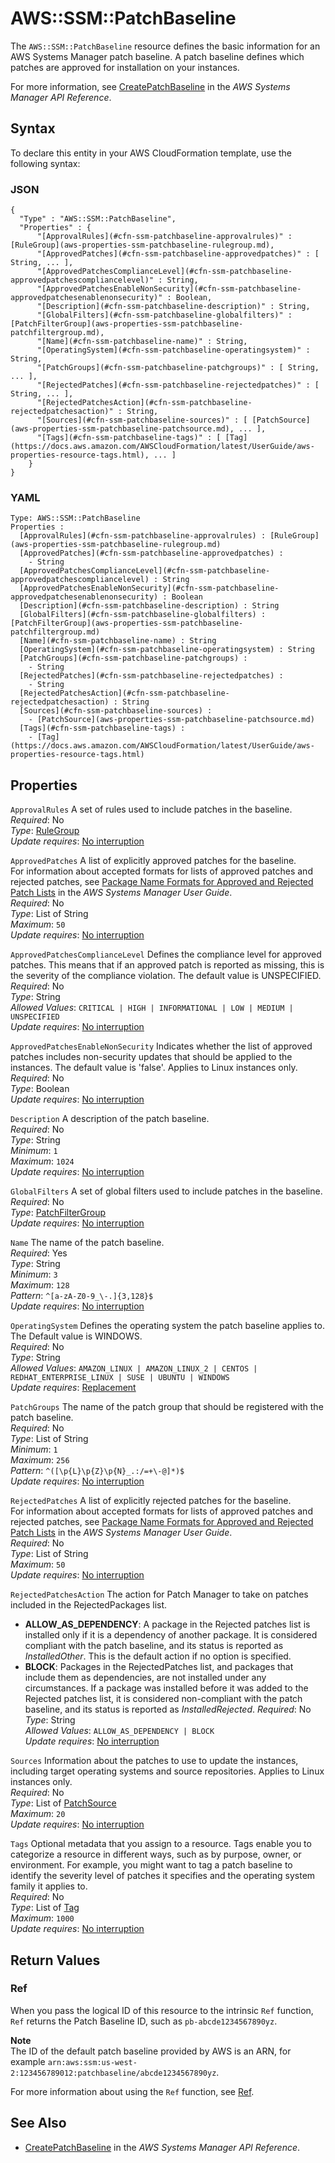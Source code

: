 # AWS::SSM::PatchBaseline<a name="aws-resource-ssm-patchbaseline"></a>

The `AWS::SSM::PatchBaseline` resource defines the basic information for an AWS Systems Manager patch baseline\. A patch baseline defines which patches are approved for installation on your instances\. 

For more information, see [CreatePatchBaseline](https://docs.aws.amazon.com/systems-manager/latest/APIReference/API_CreatePatchBaseline.html) in the *AWS Systems Manager API Reference*\.

## Syntax<a name="aws-resource-ssm-patchbaseline-syntax"></a>

To declare this entity in your AWS CloudFormation template, use the following syntax:

### JSON<a name="aws-resource-ssm-patchbaseline-syntax.json"></a>

```
{
  "Type" : "AWS::SSM::PatchBaseline",
  "Properties" : {
      "[ApprovalRules](#cfn-ssm-patchbaseline-approvalrules)" : [RuleGroup](aws-properties-ssm-patchbaseline-rulegroup.md),
      "[ApprovedPatches](#cfn-ssm-patchbaseline-approvedpatches)" : [ String, ... ],
      "[ApprovedPatchesComplianceLevel](#cfn-ssm-patchbaseline-approvedpatchescompliancelevel)" : String,
      "[ApprovedPatchesEnableNonSecurity](#cfn-ssm-patchbaseline-approvedpatchesenablenonsecurity)" : Boolean,
      "[Description](#cfn-ssm-patchbaseline-description)" : String,
      "[GlobalFilters](#cfn-ssm-patchbaseline-globalfilters)" : [PatchFilterGroup](aws-properties-ssm-patchbaseline-patchfiltergroup.md),
      "[Name](#cfn-ssm-patchbaseline-name)" : String,
      "[OperatingSystem](#cfn-ssm-patchbaseline-operatingsystem)" : String,
      "[PatchGroups](#cfn-ssm-patchbaseline-patchgroups)" : [ String, ... ],
      "[RejectedPatches](#cfn-ssm-patchbaseline-rejectedpatches)" : [ String, ... ],
      "[RejectedPatchesAction](#cfn-ssm-patchbaseline-rejectedpatchesaction)" : String,
      "[Sources](#cfn-ssm-patchbaseline-sources)" : [ [PatchSource](aws-properties-ssm-patchbaseline-patchsource.md), ... ],
      "[Tags](#cfn-ssm-patchbaseline-tags)" : [ [Tag](https://docs.aws.amazon.com/AWSCloudFormation/latest/UserGuide/aws-properties-resource-tags.html), ... ]
    }
}
```

### YAML<a name="aws-resource-ssm-patchbaseline-syntax.yaml"></a>

```
Type: AWS::SSM::PatchBaseline
Properties : 
﻿  [ApprovalRules](#cfn-ssm-patchbaseline-approvalrules) : [RuleGroup](aws-properties-ssm-patchbaseline-rulegroup.md)
﻿  [ApprovedPatches](#cfn-ssm-patchbaseline-approvedpatches) : 
    - String
﻿  [ApprovedPatchesComplianceLevel](#cfn-ssm-patchbaseline-approvedpatchescompliancelevel) : String
﻿  [ApprovedPatchesEnableNonSecurity](#cfn-ssm-patchbaseline-approvedpatchesenablenonsecurity) : Boolean
﻿  [Description](#cfn-ssm-patchbaseline-description) : String
﻿  [GlobalFilters](#cfn-ssm-patchbaseline-globalfilters) : [PatchFilterGroup](aws-properties-ssm-patchbaseline-patchfiltergroup.md)
﻿  [Name](#cfn-ssm-patchbaseline-name) : String
﻿  [OperatingSystem](#cfn-ssm-patchbaseline-operatingsystem) : String
﻿  [PatchGroups](#cfn-ssm-patchbaseline-patchgroups) : 
    - String
﻿  [RejectedPatches](#cfn-ssm-patchbaseline-rejectedpatches) : 
    - String
﻿  [RejectedPatchesAction](#cfn-ssm-patchbaseline-rejectedpatchesaction) : String
﻿  [Sources](#cfn-ssm-patchbaseline-sources) : 
    - [PatchSource](aws-properties-ssm-patchbaseline-patchsource.md)
﻿  [Tags](#cfn-ssm-patchbaseline-tags) : 
    - [Tag](https://docs.aws.amazon.com/AWSCloudFormation/latest/UserGuide/aws-properties-resource-tags.html)
```

## Properties<a name="aws-resource-ssm-patchbaseline-properties"></a>

`ApprovalRules`  <a name="cfn-ssm-patchbaseline-approvalrules"></a>
A set of rules used to include patches in the baseline\.  
*Required*: No  
*Type*: [RuleGroup](aws-properties-ssm-patchbaseline-rulegroup.md)  
*Update requires*: [No interruption](https://docs.aws.amazon.com/AWSCloudFormation/latest/UserGuide/using-cfn-updating-stacks-update-behaviors.html#update-no-interrupt)

`ApprovedPatches`  <a name="cfn-ssm-patchbaseline-approvedpatches"></a>
A list of explicitly approved patches for the baseline\.  
For information about accepted formats for lists of approved patches and rejected patches, see [Package Name Formats for Approved and Rejected Patch Lists](https://docs.aws.amazon.com/systems-manager/latest/userguide/patch-manager-approved-rejected-package-name-formats.html) in the *AWS Systems Manager User Guide*\.  
*Required*: No  
*Type*: List of String  
*Maximum*: `50`  
*Update requires*: [No interruption](https://docs.aws.amazon.com/AWSCloudFormation/latest/UserGuide/using-cfn-updating-stacks-update-behaviors.html#update-no-interrupt)

`ApprovedPatchesComplianceLevel`  <a name="cfn-ssm-patchbaseline-approvedpatchescompliancelevel"></a>
Defines the compliance level for approved patches\. This means that if an approved patch is reported as missing, this is the severity of the compliance violation\. The default value is UNSPECIFIED\.  
*Required*: No  
*Type*: String  
*Allowed Values*: `CRITICAL | HIGH | INFORMATIONAL | LOW | MEDIUM | UNSPECIFIED`  
*Update requires*: [No interruption](https://docs.aws.amazon.com/AWSCloudFormation/latest/UserGuide/using-cfn-updating-stacks-update-behaviors.html#update-no-interrupt)

`ApprovedPatchesEnableNonSecurity`  <a name="cfn-ssm-patchbaseline-approvedpatchesenablenonsecurity"></a>
Indicates whether the list of approved patches includes non\-security updates that should be applied to the instances\. The default value is 'false'\. Applies to Linux instances only\.  
*Required*: No  
*Type*: Boolean  
*Update requires*: [No interruption](https://docs.aws.amazon.com/AWSCloudFormation/latest/UserGuide/using-cfn-updating-stacks-update-behaviors.html#update-no-interrupt)

`Description`  <a name="cfn-ssm-patchbaseline-description"></a>
A description of the patch baseline\.  
*Required*: No  
*Type*: String  
*Minimum*: `1`  
*Maximum*: `1024`  
*Update requires*: [No interruption](https://docs.aws.amazon.com/AWSCloudFormation/latest/UserGuide/using-cfn-updating-stacks-update-behaviors.html#update-no-interrupt)

`GlobalFilters`  <a name="cfn-ssm-patchbaseline-globalfilters"></a>
A set of global filters used to include patches in the baseline\.  
*Required*: No  
*Type*: [PatchFilterGroup](aws-properties-ssm-patchbaseline-patchfiltergroup.md)  
*Update requires*: [No interruption](https://docs.aws.amazon.com/AWSCloudFormation/latest/UserGuide/using-cfn-updating-stacks-update-behaviors.html#update-no-interrupt)

`Name`  <a name="cfn-ssm-patchbaseline-name"></a>
The name of the patch baseline\.  
*Required*: Yes  
*Type*: String  
*Minimum*: `3`  
*Maximum*: `128`  
*Pattern*: `^[a-zA-Z0-9_\-.]{3,128}$`  
*Update requires*: [No interruption](https://docs.aws.amazon.com/AWSCloudFormation/latest/UserGuide/using-cfn-updating-stacks-update-behaviors.html#update-no-interrupt)

`OperatingSystem`  <a name="cfn-ssm-patchbaseline-operatingsystem"></a>
Defines the operating system the patch baseline applies to\. The Default value is WINDOWS\.   
*Required*: No  
*Type*: String  
*Allowed Values*: `AMAZON_LINUX | AMAZON_LINUX_2 | CENTOS | REDHAT_ENTERPRISE_LINUX | SUSE | UBUNTU | WINDOWS`  
*Update requires*: [Replacement](https://docs.aws.amazon.com/AWSCloudFormation/latest/UserGuide/using-cfn-updating-stacks-update-behaviors.html#update-replacement)

`PatchGroups`  <a name="cfn-ssm-patchbaseline-patchgroups"></a>
The name of the patch group that should be registered with the patch baseline\.  
*Required*: No  
*Type*: List of String  
*Minimum*: `1`  
*Maximum*: `256`  
*Pattern*: `^([\p{L}\p{Z}\p{N}_.:/=+\-@]*)$`  
*Update requires*: [No interruption](https://docs.aws.amazon.com/AWSCloudFormation/latest/UserGuide/using-cfn-updating-stacks-update-behaviors.html#update-no-interrupt)

`RejectedPatches`  <a name="cfn-ssm-patchbaseline-rejectedpatches"></a>
A list of explicitly rejected patches for the baseline\.  
For information about accepted formats for lists of approved patches and rejected patches, see [Package Name Formats for Approved and Rejected Patch Lists](https://docs.aws.amazon.com/systems-manager/latest/userguide/patch-manager-approved-rejected-package-name-formats.html) in the *AWS Systems Manager User Guide*\.  
*Required*: No  
*Type*: List of String  
*Maximum*: `50`  
*Update requires*: [No interruption](https://docs.aws.amazon.com/AWSCloudFormation/latest/UserGuide/using-cfn-updating-stacks-update-behaviors.html#update-no-interrupt)

`RejectedPatchesAction`  <a name="cfn-ssm-patchbaseline-rejectedpatchesaction"></a>
The action for Patch Manager to take on patches included in the RejectedPackages list\.  
+  **ALLOW\_AS\_DEPENDENCY**: A package in the Rejected patches list is installed only if it is a dependency of another package\. It is considered compliant with the patch baseline, and its status is reported as *InstalledOther*\. This is the default action if no option is specified\.
+  **BLOCK**: Packages in the RejectedPatches list, and packages that include them as dependencies, are not installed under any circumstances\. If a package was installed before it was added to the Rejected patches list, it is considered non\-compliant with the patch baseline, and its status is reported as *InstalledRejected*\.
*Required*: No  
*Type*: String  
*Allowed Values*: `ALLOW_AS_DEPENDENCY | BLOCK`  
*Update requires*: [No interruption](https://docs.aws.amazon.com/AWSCloudFormation/latest/UserGuide/using-cfn-updating-stacks-update-behaviors.html#update-no-interrupt)

`Sources`  <a name="cfn-ssm-patchbaseline-sources"></a>
Information about the patches to use to update the instances, including target operating systems and source repositories\. Applies to Linux instances only\.  
*Required*: No  
*Type*: List of [PatchSource](aws-properties-ssm-patchbaseline-patchsource.md)  
*Maximum*: `20`  
*Update requires*: [No interruption](https://docs.aws.amazon.com/AWSCloudFormation/latest/UserGuide/using-cfn-updating-stacks-update-behaviors.html#update-no-interrupt)

`Tags`  <a name="cfn-ssm-patchbaseline-tags"></a>
Optional metadata that you assign to a resource\. Tags enable you to categorize a resource in different ways, such as by purpose, owner, or environment\. For example, you might want to tag a patch baseline to identify the severity level of patches it specifies and the operating system family it applies to\.  
*Required*: No  
*Type*: List of [Tag](https://docs.aws.amazon.com/AWSCloudFormation/latest/UserGuide/aws-properties-resource-tags.html)  
*Maximum*: `1000`  
*Update requires*: [No interruption](https://docs.aws.amazon.com/AWSCloudFormation/latest/UserGuide/using-cfn-updating-stacks-update-behaviors.html#update-no-interrupt)

## Return Values<a name="aws-resource-ssm-patchbaseline-return-values"></a>

### Ref<a name="aws-resource-ssm-patchbaseline-return-values-ref"></a>

 When you pass the logical ID of this resource to the intrinsic `Ref` function, `Ref` returns the Patch Baseline ID, such as `pb-abcde1234567890yz`\.

**Note**  
The ID of the default patch baseline provided by AWS is an ARN, for example `arn:aws:ssm:us-west-2:123456789012:patchbaseline/abcde1234567890yz`\.

For more information about using the `Ref` function, see [Ref](https://docs.aws.amazon.com/AWSCloudFormation/latest/UserGuide/intrinsic-function-reference-ref.html)\.

## See Also<a name="aws-resource-ssm-patchbaseline--seealso"></a>
+  [CreatePatchBaseline](https://docs.aws.amazon.com/systems-manager/latest/APIReference/API_CreatePatchBaseline.html) in the *AWS Systems Manager API Reference*\.
